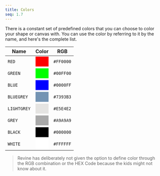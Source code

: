 ```yaml
---
title: Colors
seq: 1.7
---
```


There is a constant set of predefined colors that you can choose to color your shape or canvas with. You can use the color by referring to it by the name, and here's the complete list.

| Name | Color | RGB |
|------------|----------------|-----------|
| `RED`  |  <div style="background: #FF0000; padding: 1em;" />  |  `#FF0000`  |
| `GREEN`  |  <div style="background: #00FF00; padding: 1em;" />  |  `#00FF00`  |
| `BLUE`  |  <div style="background: #0000FF; padding: 1em;" />  |  `#0000FF`  |
| `BLUEGREY`  |  <div style="background: #7393B3; padding: 1em;" />  |  `#7393B3`  |
| `LIGHTGREY`  |  <div style="background: #E5E4E2; padding: 1em;" />  |  `#E5E4E2`  |
| `GREY`  |  <div style="background: #A9A9A9; padding: 1em;" />  |  `#A9A9A9`  |
| `BLACK`  |  <div style="background: #000000; padding: 1em;" />  |  `#000000`  |
| `WHITE`  |  <div style="background: #FFFFFF; padding: 1em;" />  |  `#FFFFFF`  |

> Revine has deliberately not given the option to define color through the RGB combination or the HEX Code because the kids might not know about it.
